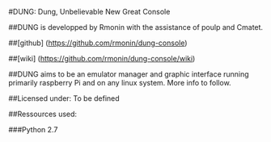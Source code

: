 #DUNG: Dung, Unbelievable New Great Console

##DUNG is developped by Rmonin with the assistance of poulp and Cmatet.

##[github] (https://github.com/rmonin/dung-console)

##[wiki] (https://github.com/rmonin/dung-console/wiki)

##DUNG aims to be an emulator manager and graphic interface running primarily raspberry Pi and on any linux system. More info to follow.

##Licensed under: To be defined

##Ressources used:

###Python 2.7